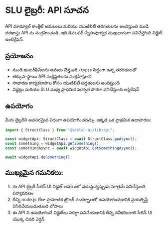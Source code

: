 # **SLU లైబ్రరీ: API సూచన**

API మాడ్యూల్ కాంక్రీట్ అమలులు మరియు యుటిలిటీ తరగతులను అందిస్తుంది ముడి దరఖాస్తు API ను సంగ్రహించండి,
ఇది డెవలపర్-స్నేహపూర్వక ముఖభాగంగా పనిచేస్తోంది విడ్జెట్ ఇంటిగ్రేషన్.

## **ప్రయోజనం**

- నుండి ఇంటర్‌ఫేస్‌లను అమలు చేస్తుంది `/types` సిద్ధంగా ఉన్న తరగతులతో
- తక్కువ-స్థాయి API సంక్లిష్టతలను సంగ్రహిస్తుంది
- సాధారణ కార్యకలాపాల కోసం యుటిలిటీ పద్ధతులను అందిస్తుంది
- విడ్జెట్లు మరియు SLU మధ్య ప్రాధమిక పరస్పర పొరగా పనిచేస్తుంది అప్లికేషన్

## **ఉపయోగం**

మీరు లైబ్రరీని అవసరమైన విధంగా ఉపయోగించవచ్చు. ఇక్కడ ఒక ప్రాథమిక ఉదాహరణ:

```ts
import { StructClass } from "@seelen-ui/lib/api";

const widgetApi: StructClass = await StructClass.geAsync();
const something = widgetApi.getSomething();
const somethingAsync = await widgetApi.getSomethingAsync();

await widgetApi.doSomething();
```

## **ముఖ్యమైన గమనికలు:**

1. ఈ API లైబ్రరీ సీలెన్ UI విడ్జెట్ అమలులో నడుస్తున్నప్పుడు మాత్రమే పనిచేస్తుంది పర్యావరణం
2. దీన్ని node.js లేదా ప్రామాణిక బ్రౌజర్ సందర్భాలలో ఉపయోగించడానికి ప్రయత్నిస్తే విసిరివేయబడుతుంది లోపాలు
3. ఈ API ని ఉపయోగించే విడ్జెట్‌లు సరిగ్గా పనిచేయడానికి దీన్ని నవీకరించాలి సీలెన్ UI యొక్క చివరి వెర్షన్
